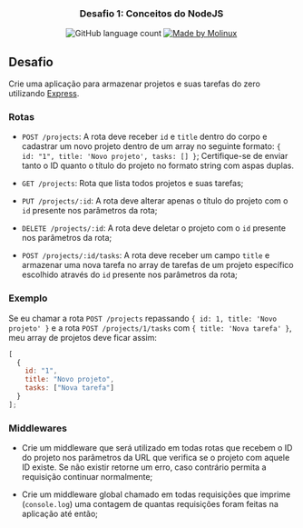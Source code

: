 
<h3 align="center">
  Desafio 1: Conceitos do NodeJS
</h3>

<p align="center">
  <!-- <img alt="GitHub language count" src="https://img.shields.io/github/languages/count/rocketseat/bootcamp-gostack-desafio-01?color=%2304D361"> -->

  <img alt="GitHub language count" src="https://img.shields.io/github/languages/count/molinux/be-the-hero?color=%2304D361">

  <!-- <img alt="GitHub last commit" src="https://img.shields.io/github/last-commit/molinux/be-the-hero?color=%2304D361"> -->

  <a href="https://github.com/molinux">
    <img alt="Made by Molinux" src="https://img.shields.io/badge/made%20by-Molinux-%2304D361">
  </a>

  <!-- <a href="https://github.com/molinux/be-the-hero/stargazers">
    <img alt="Stargazers" src="https://img.shields.io/github/stars/molinux/be-the-hero?color=%2304D361">
  </a> -->
</p>


## Desafio

Crie uma aplicação para armazenar projetos e suas tarefas do zero utilizando [Express](https://expressjs.com/pt-br/).

### Rotas

- `POST /projects`: A rota deve receber `id` e `title` dentro do corpo e cadastrar um novo projeto dentro de um array no seguinte formato: `{ id: "1", title: 'Novo projeto', tasks: [] }`; Certifique-se de enviar tanto o ID quanto o título do projeto no formato string com aspas duplas.

- `GET /projects`: Rota que lista todos projetos e suas tarefas;

- `PUT /projects/:id`: A rota deve alterar apenas o título do projeto com o `id` presente nos parâmetros da rota;

- `DELETE /projects/:id`: A rota deve deletar o projeto com o `id` presente nos parâmetros da rota;

- `POST /projects/:id/tasks`: A rota deve receber um campo `title` e armazenar uma nova tarefa no array de tarefas de um projeto específico escolhido através do `id` presente nos parâmetros da rota;

### Exemplo

Se eu chamar a rota `POST /projects` repassando `{ id: 1, title: 'Novo projeto' }` e a rota `POST /projects/1/tasks` com `{ title: 'Nova tarefa' }`, meu array de projetos deve ficar assim:

```js
[
  {
    id: "1",
    title: "Novo projeto",
    tasks: ["Nova tarefa"]
  }
];
```

### Middlewares

- Crie um middleware que será utilizado em todas rotas que recebem o ID do projeto nos parâmetros da URL que verifica se o projeto com aquele ID existe. Se não existir retorne um erro, caso contrário permita a requisição continuar normalmente;

- Crie um middleware global chamado em todas requisições que imprime (`console.log`) uma contagem de quantas requisições foram feitas na aplicação até então;